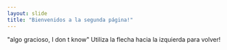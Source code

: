 ```yaml
---
layout: slide
title: "Bienvenidos a la segunda página!"
---
```

"algo gracioso, I don t know"
Utiliza la flecha hacia la izquierda para volver!
